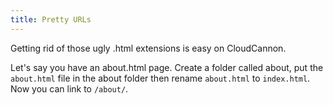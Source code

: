 ```yaml
---
title: Pretty URLs
---
```


Getting rid of those ugly .html extensions is easy on CloudCannon.

Let's say you have an about.html page. Create a folder called about, put the `about.html` file in the about folder then rename `about.html` to `index.html`. Now you can link to `/about/`.
